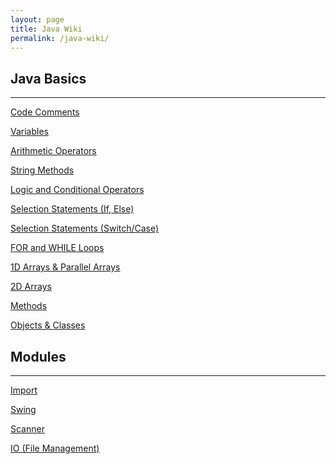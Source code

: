 ```yaml
---
layout: page
title: Java Wiki
permalink: /java-wiki/
---
```

## Java Basics

---

[Code Comments](Code%20Comments%2044fdca31109f44139b4a62bb666dfa75.md)

[Variables](Variables%206866ae19f8854403ad1c956864368212.md)

[Arithmetic Operators ](Arithmetic%20Operators%2019bd597a4601446ab7ae7b4cb8167e5e.md)

[String Methods](String%20Methods%20cd711dbb25e6479fab312b4b0e788e2b.md)

[Logic and Conditional Operators](Logic%20and%20Conditional%20Operators%20e4c9e039d0d34bf6a25c1b384f39c7be.md)

[Selection Statements (If, Else)](Selection%20Statements%20(If,%20Else)%20d75f6556b24947149dac716a5f72ced4.md)

[Selection Statements (Switch/Case)](Selection%20Statements%20(Switch%20Case)%205a429ac52b144aa486b5108ad1f3d3b1.md)

[FOR and WHILE Loops](FOR%20and%20WHILE%20Loops%20875d5e10558947d490a575f7257b0896.md)

[1D Arrays & Parallel Arrays](1D%20Arrays%20&%20Parallel%20Arrays%20a6a1e38212eb4b5c9e7910a8e6574834.md)

[2D Arrays](2D%20Arrays%20b1c78d4f334e4026a2c2bedfa60112ca.md)

[Methods](Methods%2025a6950f5bab461db10d3c9fc2dc42a5.md)

[Objects & Classes](Objects%20&%20Classes%2045ca1aafa4ea467c91fa41fc1671b5bc.md)

## Modules

---

[Import](Import%2002fef8e188974e7ea188f6c19dfead6d.md)

[Swing](Swing%20050eb911b4c7465a922c89f9a170394a.md)

[Scanner](Scanner%2055408eeab1cd4547a90527f24a072ad2.md)

[IO (File Management)](IO%20(File%20Management)%2006d0e01c4c8240aabc6467d4452c7a0d.md)
